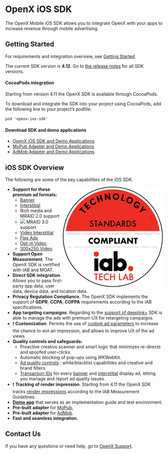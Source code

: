 # OpenX iOS SDK

The OpenX Mobile iOS SDK allows you to integrate OpenX with your apps to
increase revenue through mobile advertising.


## Getting Started

For requirements and integration overview, see [Getting Started](info/ios-sdk-getting-started.md).

The current SDK version is **4.12**.
Go to [the release notes](info/ios-sdk-release-notes.md) for all SDK versions.

#### CocoaPods integration

Starting from version 4.11 the OpenX SDK is available through CocoaPods.

To download and integrate the SDK into your project using CocoaPods, add the following line to your project’s podfile:

```
pod 'openx-ios-sdk'
```

#### Download SDK and demo applications

- [OpenX iOS SDK and Demo Applications](https://sdk.prod.gcp.openx.org/ios/4.12.0/OpenX_Mobile_SDK_iOS_4.12.0.zip)
- [MoPub Adapter and Demo Applications](https://sdk.prod.gcp.openx.org/ios/4.12.0/OpenX_Mobile_SDK_iOS_MoPub_Adapter_Demo_4.12.0.zip)
- [AdMob Adapter and Demo Applications](https://sdk.prod.gcp.openx.org/ios/4.12.0/OpenX_Mobile_SDK_iOS_AdMob_Adapter_Demo_4.12.0.zip)

## iOS SDK Overview

The following are some of the key capabilities of the iOS SDK.

<img src="info/res/IAB_Cert.png" alt="Pipeline Screenshot" height="320" width="320" align="right">


-   **Support for these premium ad formats:**
    -   [Banner](info/ios-sdk-banner-integration.md)
    -   [Interstitial](info/ios-sdk-interstitial-integration.md)
    -   Rich media and MRAID 2.0 support
    -   <img src="info/res/Beta-banner.png"> MRAID 3.0 support
    -   [Video Interstitial](info/ios-sdk-video-interstitial-integration.md)
    -   [Flex Ads](info/ios-sdk-flex-ads.md)
    -   [Opt-in Video](info/ios-sdk-video-optin-integration.md).
    -   [300x250 Video](info/ios-sdk-video-300x250.md).
-   **Support Open Measurement**. The OpenX SDK is certified with IAB and MOAT.
-   **Direct SDK integration**. Allows you to pass first-party app data,
    user data, device data, and location data.  
-   **Privacy Regulation Compliance**. The OpenX SDK implements the support of **GDPR**, **CCPA**, **COPPA** requirements according to the IAB specifications.
-   **App targeting campaigns**. Regarding to the [support of deeplink+](info/ios-sdk-deeplinkplus.md) SDK is able to manage the ads with premium UX for retargeting campaigns.
-   ❗ **Customization**. Permits the use of [custom ad parameters](info/ios-sdk-parameters.md) to increase the chance to win an impression, and allows to improve UX of the ad views.
-   **Quality controls and safeguards:**
    -   Proactive creative scanner and smart logic that minimizes
        re-directs and spoofed user-clicks.
    -   Automatic blocking of pop-ups using WKWebKit.
    -   [Ad quality controls](https://docs.openx.com/Content/publishers/ad_quality.html)
        : white/blacklist capabilities and creative and brand filters.
    -   [Transaction IDs](info/ios-sdk-ad-quality.md) for every [banner](info/ios-sdk-banner-integration.md) and  [interstitial](ios-sdk-interstitial-integration.md) display ad, letting you manage and report ad quality issues.
-   ❗ **Tracking of render impression**. Starting from 4.11 the OpenX SDK tracks [render impressions](info/ios-sdk-impression-tracking.md) according to the IAB Measurement Guidelines.
-   **[Demo app](info/ios-sdk-demo-app.md)** that serves as an
    implementation guide and test environment.
-   **Pre-built adapter** for [MoPub.](info/ios-sdk-mopub-adapter.md)
-   **Pre-built adapter** for [AdMob](info/ios-sdk-admob-adapter.md).
-   **Fast and seamless integration.**


## Contact Us

If you have any questions or need help, go to [OpenX Support](https://docs.openx.com/Content/support.html).
